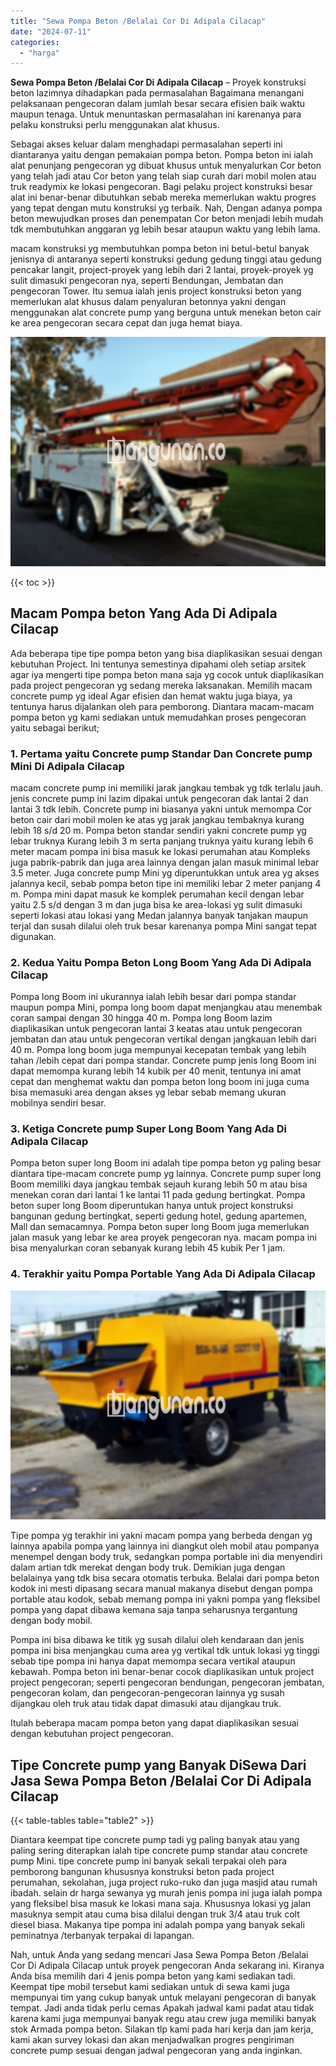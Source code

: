 ```yaml
---
title: "Sewa Pompa Beton /Belalai Cor Di Adipala Cilacap"
date: "2024-07-11"
categories: 
  - "harga"
---
```


**Sewa Pompa Beton /Belalai Cor Di Adipala Cilacap** – Proyek konstruksi beton lazimnya dihadapkan pada permasalahan Bagaimana menangani pelaksanaan pengecoran dalam jumlah besar secara efisien baik waktu maupun tenaga. Untuk menuntaskan permasalahan ini karenanya para pelaku konstruksi perlu menggunakan alat khusus.

Sebagai akses keluar dalam menghadapi permasalahan seperti ini diantaranya yaitu dengan pemakaian pompa beton. Pompa beton ini ialah alat penunjang pengecoran yg dibuat khusus untuk menyalurkan Cor beton yang telah jadi atau Cor beton yang telah siap curah dari mobil molen atau truk readymix ke lokasi pengecoran. Bagi pelaku project konstruksi besar alat ini benar-benar dibutuhkan sebab mereka memerlukan waktu progres yang tepat dengan mutu konstruksi yg terbaik. Nah, Dengan adanya pompa beton mewujudkan proses dan penempatan Cor beton menjadi lebih mudah tdk membutuhkan anggaran yg lebih besar ataupun waktu yang lebih lama.

macam konstruksi yg membutuhkan pompa beton ini betul-betul banyak jenisnya di antaranya seperti konstruksi gedung gedung tinggi atau gedung pencakar langit, project-proyek yang lebih dari 2 lantai, proyek-proyek yg sulit dimasuki pengecoran nya, seperti Bendungan, Jembatan dan pengecoran Tower. Itu semua ialah jenis project konstruksi beton yang memerlukan alat khusus dalam penyaluran betonnya yakni dengan menggunakan alat concrete pump yang berguna untuk menekan beton cair ke area pengecoran secara cepat dan juga hemat biaya.

![Sewa Pompa Beton /Belalai Cor Di Adipala Cilacap](/images/sewa-concrete-pump-05.png)

{{< toc >}}

## Macam Pompa beton Yang Ada Di Adipala Cilacap

Ada beberapa tipe tipe pompa beton yang bisa diaplikasikan sesuai dengan kebutuhan Project. Ini tentunya semestinya dipahami oleh setiap arsitek agar iya mengerti tipe pompa beton mana saja yg cocok untuk diaplikasikan pada project pengecoran yg sedang mereka laksanakan. Memilih macam concrete pump yg ideal Agar efisien dan hemat waktu juga biaya, ya tentunya harus dijalankan oleh para pemborong. Diantara macam-macam pompa beton yg kami sediakan untuk memudahkan proses pengecoran yaitu sebagai berikut;

### 1\. Pertama yaitu Concrete pump Standar Dan Concrete pump Mini Di Adipala Cilacap

macam concrete pump ini memiliki jarak jangkau tembak yg tdk terlalu jauh. jenis concrete pump ini lazim dipakai untuk pengecoran dak lantai 2 dan lantai 3 tdk lebih. Concrete pump ini biasanya yakni untuk memompa Cor beton cair dari mobil molen ke atas yg jarak jangkau tembaknya kurang lebih 18 s/d 20 m. Pompa beton standar sendiri yakni concrete pump yg lebar truknya Kurang lebih 3 m serta panjang truknya yaitu kurang lebih 6 meter macam pompa ini bisa masuk ke lokasi perumahan atau Kompleks juga pabrik-pabrik dan juga area lainnya dengan jalan masuk minimal lebar 3.5 meter. Juga concrete pump Mini yg diperuntukkan untuk area yg akses jalannya kecil, sebab pompa beton tipe ini memiliki lebar 2 meter panjang 4 m. Pompa mini dapat masuk ke komplek perumahan kecil dengan lebar yaitu 2.5 s/d dengan 3 m dan juga bisa ke area-lokasi yg sulit dimasuki seperti lokasi atau lokasi yang Medan jalannya banyak tanjakan maupun terjal dan susah dilalui oleh truk besar karenanya pompa Mini sangat tepat digunakan.

### 2\. Kedua Yaitu Pompa Beton Long Boom Yang Ada Di Adipala Cilacap

Pompa long Boom ini ukurannya ialah lebih besar dari pompa standar maupun pompa Mini, pompa long boom dapat menjangkau atau menembak coran sampai dengan 30 hingga 40 m. Pompa long Boom lazim diaplikasikan untuk pengecoran lantai 3 keatas atau untuk pengecoran jembatan dan atau untuk pengecoran vertikal dengan jangkauan lebih dari 40 m. Pompa long boom juga mempunyai kecepatan tembak yang lebih tahan /lebih cepat dari pompa standar. Concrete pump jenis long Boom ini dapat memompa kurang lebih 14 kubik per 40 menit, tentunya ini amat cepat dan menghemat waktu dan pompa beton long boom ini juga cuma bisa memasuki area dengan akses yg lebar sebab memang ukuran mobilnya sendiri besar.

### 3\. Ketiga Concrete pump Super Long Boom Yang Ada Di Adipala Cilacap

Pompa beton super long Boom ini adalah tipe pompa beton yg paling besar diantara tipe-macam concrete pump yg lainnya. Concrete pump super long Boom memiliki daya jangkau tembak sejauh kurang lebih 50 m atau bisa menekan coran dari lantai 1 ke lantai 11 pada gedung bertingkat. Pompa beton super long Boom diperuntukan hanya untuk project konstruksi bangunan gedung bertingkat, seperti gedung hotel, gedung apartemen, Mall dan semacamnya. Pompa beton super long Boom juga memerlukan jalan masuk yang lebar ke area proyek pengecoran nya. macam pompa ini bisa menyalurkan coran sebanyak kurang lebih 45 kubik Per 1 jam.

### 4\. Terakhir yaitu Pompa Portable Yang Ada Di Adipala Cilacap

![Sewa Pompa Beton /Belalai Cor Di Adipala Cilacap](/images/sewa-concrete-pump-13.png)

Tipe pompa yg terakhir ini yakni macam pompa yang berbeda dengan yg lainnya apabila pompa yang lainnya ini diangkut oleh mobil atau pompanya menempel dengan body truk, sedangkan pompa portable ini dia menyendiri dalam artian tdk merekat dengan body truk. Demikian juga dengan belalainya yang tdk bisa secara otomatis terbuka. Belalai dari pompa beton kodok ini mesti dipasang secara manual makanya disebut dengan pompa portable atau kodok, sebab memang pompa ini yakni pompa yang fleksibel pompa yang dapat dibawa kemana saja tanpa seharusnya tergantung dengan body mobil.

Pompa ini bisa dibawa ke titik yg susah dilalui oleh kendaraan dan jenis pompa ini bisa menjangkau cuma area yg vertikal tdk untuk lokasi yg tinggi sebab tipe pompa ini hanya dapat memompa secara vertikal ataupun kebawah. Pompa beton ini benar-benar cocok diaplikasikan untuk project project pengecoran; seperti pengecoran bendungan, pengecoran jembatan, pengecoran kolam, dan pengecoran-pengecoran lainnya yg susah dijangkau oleh truk atau tidak dapat dimasuki atau dijangkau truk.

Itulah beberapa macam pompa beton yang dapat diaplikasikan sesuai dengan kebutuhan project pengecoran.

## Tipe Concrete pump yang Banyak DiSewa Dari Jasa Sewa Pompa Beton /Belalai Cor Di Adipala Cilacap

{{< table-tables table="table2" >}}

Diantara keempat tipe concrete pump tadi yg paling banyak atau yang paling sering diterapkan ialah tipe concrete pump standar atau concrete pump Mini. tipe concrete pump ini banyak sekali terpakai oleh para pemborong bangunan khususnya konstruksi beton pada project perumahan, sekolahan, juga project ruko-ruko dan juga masjid atau rumah ibadah. selain dr harga sewanya yg murah jenis pompa ini juga ialah pompa yang fleksibel bisa masuk ke lokasi mana saja. Khususnya lokasi yg jalan masuknya sempit atau cuma bisa dilalui dengan truk 3/4 atau truk colt diesel biasa. Makanya tipe pompa ini adalah pompa yang banyak sekali peminatnya /terbanyak terpakai di lapangan.

Nah, untuk Anda yang sedang mencari Jasa Sewa Pompa Beton /Belalai Cor Di Adipala Cilacap untuk proyek pengecoran Anda sekarang ini. Kiranya Anda bisa memilih dari 4 jenis pompa beton yang kami sediakan tadi. Keempat tipe mobil tersebut kami sediakan untuk di sewa kami juga mempunyai tim yang cukup banyak untuk melayani pengecoran di banyak tempat. Jadi anda tidak perlu cemas Apakah jadwal kami padat atau tidak karena kami juga mempunyai banyak regu atau crew juga memiliki banyak stok Armada pompa beton. Silakan tlp kami pada hari kerja dan jam kerja, kami akan survey lokasi dan akan menjadwalkan progres pengiriman concrete pump sesuai dengan jadwal pengecoran yang anda inginkan.
